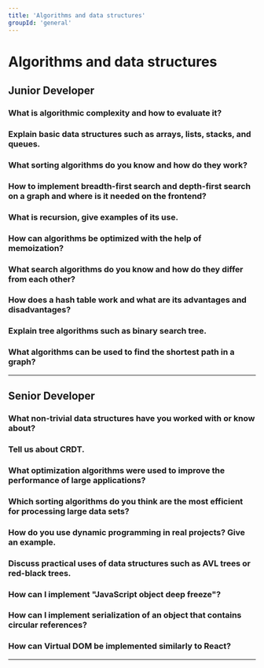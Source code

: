 ```yaml
---
title: 'Algorithms and data structures'
groupId: 'general'
---
```

# Algorithms and data structures

## Junior Developer

### What is algorithmic complexity and how to evaluate it?
### Explain basic data structures such as arrays, lists, stacks, and queues.
### What sorting algorithms do you know and how do they work?
### How to implement breadth-first search and depth-first search on a graph and where is it needed on the frontend?
### What is recursion, give examples of its use.
### How can algorithms be optimized with the help of memoization?
### What search algorithms do you know and how do they differ from each other?
### How does a hash table work and what are its advantages and disadvantages?
### Explain tree algorithms such as binary search tree.
### What algorithms can be used to find the shortest path in a graph?

---

## Senior Developer

### What non-trivial data structures have you worked with or know about?
### Tell us about CRDT.
### What optimization algorithms were used to improve the performance of large applications?
### Which sorting algorithms do you think are the most efficient for processing large data sets?
### How do you use dynamic programming in real projects? Give an example.
### Discuss practical uses of data structures such as AVL trees or red-black trees.
### How can I implement "JavaScript object deep freeze"?
### How can I implement serialization of an object that contains circular references?
### How can Virtual DOM be implemented similarly to React?

---
